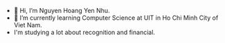 - 👋 Hi, I’m Nguyen Hoang Yen Nhu.
- 🌱 I’m currently learning Computer Science at UIT in Ho Chi Minh City of Viet Nam.
- I'm studying a lot about recognition and financial.

<!---
NguyenHoangYenNhu/NguyenHoangYenNhu is a ✨ special ✨ repository because its `README.md` (this file) appears on your GitHub profile.
You can click the Preview link to take a look at your changes.
--->
